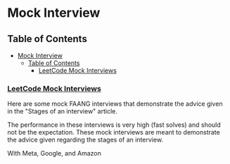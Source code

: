 # Mock Interview 

## Table of Contents
- [Mock Interview](#mock-interview)
  - [Table of Contents](#table-of-contents)
    - [LeetCode Mock Interviews](#leetcode-mock-interviews)


### [LeetCode Mock Interviews](https://leetcode.com/explore/interview/card/leetcodes-interview-crash-course-data-structures-and-algorithms/713/interviews-and-tools/4548/)

Here are some mock FAANG interviews that demonstrate the advice given in the "Stages of an interview" article.

The performance in these interviews is very high (fast solves) and should not be the expectation. These mock interviews are meant to demonstrate the advice given regarding the stages of an interview.

With Meta, Google, and Amazon